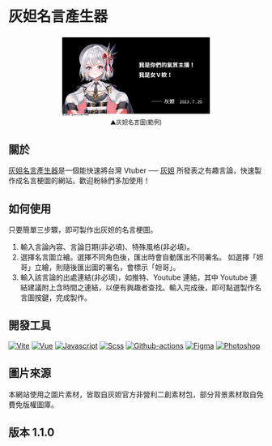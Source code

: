 # 灰妲名言產生器

<div align="center">
    <img src="./src/assets/images/example1.png" alt="example" width="300" height="auto">
    <div><small>▲灰妲名言圖(範例)</small></div>
</div>

## 關於

[灰妲名言產生器][Web-url]是一個能快速將台灣 Vtuber ── [灰妲][Dada-youtube-url] 所發表之有趣言論，快速製作成名言梗圖的網站。歡迎粉絲們多加使用！

## 如何使用

只要簡單三步驟，即可製作出灰妲的名言梗圖。

1. 輸入言論內容、言論日期(非必填)、特殊風格(非必填)。
2. 選擇名言圖立繪。選擇不同角色後，匯出時會自動匯出不同署名。
   如選擇「妲哥」立繪，則隨後匯出圖的署名，會標示「妲哥」。
3. 輸入該言論的出處連結(非必填)，如推特、Youtube 連結，其中 Youtube 連結建議附上含時間之連結，以便有興趣者查找。輸入完成後，即可點選製作名言圖按鍵，完成製作。

## 開發工具

[![Vite][Vite]][Vite-url]
[![Vue][Vue]][Vue-url]
[![Javascript][Javascript]][Javascript-url]
[![Scss][Scss]][Scss-url]
[![Github-actions][Github-actions]][Github-actions-url]
[![Figma][Figma]][Figma-url]
[![Photoshop][Photoshop]][Photoshop-url]

## 圖片來源

本網站使用之圖片素材，皆取自灰妲官方非營利二創素材包，部分背景素材取自免費免版權圖庫。

## 版本 1.1.0

[Web-url]: https://serser322.github.io/dada-quotation-generator/
[Dada-youtube-url]: https://www.youtube.com/@ReLiveDaDa
[Vite]: https://img.shields.io/badge/Vite-653bfe?style=for-the-badge&logo=vite&logoColor=FFD62E
[Vite-url]: https://vitejs.dev/
[Vue]: https://img.shields.io/badge/Vue%20js-35495E?style=for-the-badge&logo=vuedotjs&logoColor=4FC08D
[Vue-url]: https://vuejs.org/
[Javascript]: https://img.shields.io/badge/JavaScript-323330?style=for-the-badge&logo=javascript&logoColor=F7DF1E
[Javascript-url]: https://developer.mozilla.org/en-US/docs/Web/JavaScript
[Scss]: https://img.shields.io/badge/Sass-CC6699?style=for-the-badge&logo=sass&logoColor=white
[Scss-url]: https://sass-lang.com/
[Figma]: https://img.shields.io/badge/Figma-F24E1E?style=for-the-badge&logo=figma&logoColor=white
[photoshop-url]: https://www.adobe.com/tw/products/photoshop/free-trial-download.html
[Github-actions]: https://img.shields.io/badge/Github%20Actions-282a2e?style=for-the-badge&logo=githubactions&logoColor=367cfe
[Github-actions-url]: https://docs.github.com/en/actions
[Figma-url]: https://www.figma.com/
[Photoshop]: https://img.shields.io/badge/Adobe%20Photoshop-31A8FF?style=for-the-badge&logo=Adobe%20Photoshop&logoColor=black
